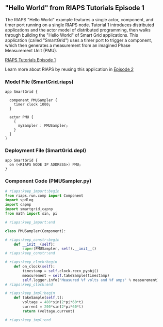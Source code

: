 ## "Hello World" from RIAPS Tutorials Episode 1

 The RIAPS "Hello World" example features a single actor, component, and timer port running on a single RIAPS node. Tutorial 1 introduces distributed applications and the actor model of distributed programming, then walks through building the "Hello World" of Smart Grid applications. This application (called "SmartGrid") uses a timer port to trigger a component, which then generates a measurement from an imagined Phase Measurement Unit (PMU).

 [RIAPS Tutorials Episode 1](https://youtu.be/18AmX5FRCXo "RIAPS Tutorials Episode 1")

Learn more about RIAPS by reusing this application in [Episode 2](https://riaps.github.io/tutorials/app-examples/pub-sub.html "Link to Episode 2")

### Model File (SmartGrid.riaps)
```
app SmartGrid {

  component PMUSampler {
    timer clock 1000;
  }

  actor PMU {
    {
      mySampler : PMUSampler;
    }
  }
}
```

### Deployment File (SmartGrid.depl)
```
app SmartGrid {
  on (<RIAPS NODE IP ADDRESS>) PMU;
}
```

### Component Code (PMUSampler.py)
```python
# riaps:keep_import:begin
from riaps.run.comp import Component
import spdlog
import capnp
import smartgrid_capnp
from math import sin, pi

# riaps:keep_import:end

class PMUSampler(Component):

# riaps:keep_constr:begin
    def __init__(self):
        super(PMUSampler, self).__init__()
# riaps:keep_constr:end

# riaps:keep_clock:begin
    def on_clock(self):
        timestamp = self.clock.recv_pyobj()
        measurement = self.takeSample(timestamp)
        self.logger.info("Measured %f volts and %f amps" % measurement)
# riaps:keep_clock:end

# riaps:keep_impl:begin
    def takeSample(self,t):
        voltage = 480*sin(2*pi*60*t)
        current = 200*sin(2*pi*60*t)
        return (voltage,current)

# riaps:keep_impl:end
```
